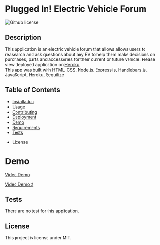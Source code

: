 # Plugged In! Electric Vehicle Forum

![Github license](http://img.shields.io/badge/license-MIT-blue.svg)

## Description

This application is an electric vehicle forum that allows allows users to reasearch and ask questions about any EV to help them make decisions on purchases, parts and accessories for their current or future vehicle.
Please view deployed application on [Heroku](https://foobarnauts-project-2.herokuapp.com/).<br>
This app was built with HTML, CSS, Node.js, Express.js, Handlebars.js, JavaScript, Heroku, Sequilize

## Table of Contents

- [Installation](#installation)
- [Usage](#usage)
- [Contributing](#contributing)
- [Deployment](#deployment)
- [Demo](#demo)
- [Requirements](#requirements)
- [Tests](#tests)
<!-- * [Questions](#questions) -->
- [License](#license)

# Demo

[Video Demo](./client/assets/images/PluggedIn_Screenshot.mov)

[Video Demo 2](./client/assets/images/Vehicle_Search.mov)

## Tests

There are no test for this application.

## License

This project is license under MIT.
